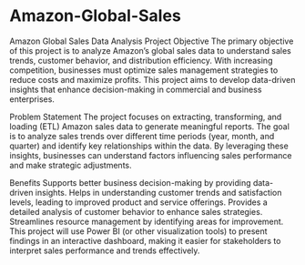 # Amazon-Global-Sales
Amazon Global Sales Data Analysis Project
Objective
The primary objective of this project is to analyze Amazon’s global sales data to understand sales trends, customer behavior, and distribution efficiency. With increasing competition, businesses must optimize sales management strategies to reduce costs and maximize profits. This project aims to develop data-driven insights that enhance decision-making in commercial and business enterprises.

Problem Statement
The project focuses on extracting, transforming, and loading (ETL) Amazon sales data to generate meaningful reports. The goal is to analyze sales trends over different time periods (year, month, and quarter) and identify key relationships within the data. By leveraging these insights, businesses can understand factors influencing sales performance and make strategic adjustments.

Benefits
Supports better business decision-making by providing data-driven insights.
Helps in understanding customer trends and satisfaction levels, leading to improved product and service offerings.
Provides a detailed analysis of customer behavior to enhance sales strategies.
Streamlines resource management by identifying areas for improvement.
This project will use Power BI (or other visualization tools) to present findings in an interactive dashboard, making it easier for stakeholders to interpret sales performance and trends effectively.
